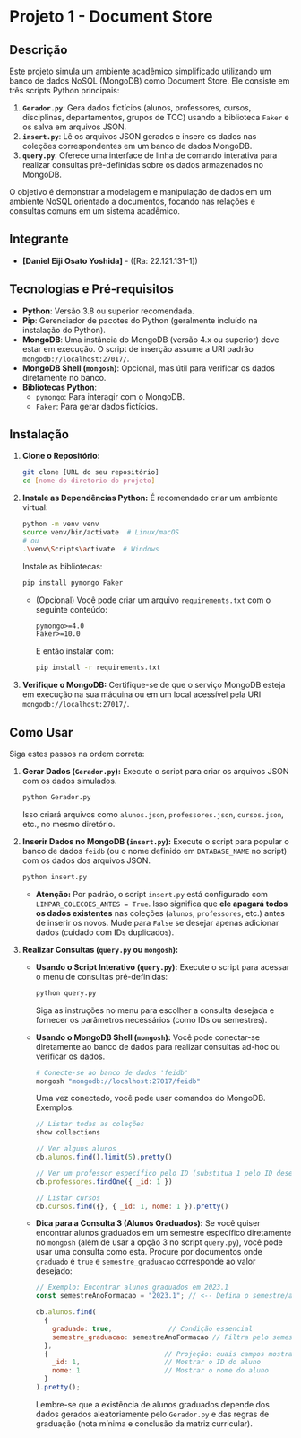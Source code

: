 # Projeto 1 - Document Store

## Descrição

Este projeto simula um ambiente acadêmico simplificado utilizando um banco de dados NoSQL (MongoDB) como Document Store. Ele consiste em três scripts Python principais:

1.  **`Gerador.py`**: Gera dados fictícios (alunos, professores, cursos, disciplinas, departamentos, grupos de TCC) usando a biblioteca `Faker` e os salva em arquivos JSON.
2.  **`insert.py`**: Lê os arquivos JSON gerados e insere os dados nas coleções correspondentes em um banco de dados MongoDB.
3.  **`query.py`**: Oferece uma interface de linha de comando interativa para realizar consultas pré-definidas sobre os dados armazenados no MongoDB.

O objetivo é demonstrar a modelagem e manipulação de dados em um ambiente NoSQL orientado a documentos, focando nas relações e consultas comuns em um sistema acadêmico.

## Integrante

*   **[Daniel Eiji Osato Yoshida]** - ([Ra: 22.121.131-1])

## Tecnologias e Pré-requisitos

*   **Python**: Versão 3.8 ou superior recomendada.
*   **Pip**: Gerenciador de pacotes do Python (geralmente incluído na instalação do Python).
*   **MongoDB**: Uma instância do MongoDB (versão 4.x ou superior) deve estar em execução. O script de inserção assume a URI padrão `mongodb://localhost:27017/`.
*   **MongoDB Shell (`mongosh`)**: Opcional, mas útil para verificar os dados diretamente no banco.
*   **Bibliotecas Python**:
    *   `pymongo`: Para interagir com o MongoDB.
    *   `Faker`: Para gerar dados fictícios.

## Instalação

1.  **Clone o Repositório:**
    ```bash
    git clone [URL do seu repositório]
    cd [nome-do-diretorio-do-projeto]
    ```

2.  **Instale as Dependências Python:**
    É recomendado criar um ambiente virtual:
    ```bash
    python -m venv venv
    source venv/bin/activate  # Linux/macOS
    # ou
    .\venv\Scripts\activate  # Windows
    ```
    Instale as bibliotecas:
    ```bash
    pip install pymongo Faker
    ```
    *   (Opcional) Você pode criar um arquivo `requirements.txt` com o seguinte conteúdo:
        ```txt
        pymongo>=4.0
        Faker>=10.0
        ```
        E então instalar com:
        ```bash
        pip install -r requirements.txt
        ```

3.  **Verifique o MongoDB:** Certifique-se de que o serviço MongoDB esteja em execução na sua máquina ou em um local acessível pela URI `mongodb://localhost:27017/`.

## Como Usar

Siga estes passos na ordem correta:

1.  **Gerar Dados (`Gerador.py`):**
    Execute o script para criar os arquivos JSON com os dados simulados.
    ```bash
    python Gerador.py
    ```
    Isso criará arquivos como `alunos.json`, `professores.json`, `cursos.json`, etc., no mesmo diretório.

2.  **Inserir Dados no MongoDB (`insert.py`):**
    Execute o script para popular o banco de dados `feidb` (ou o nome definido em `DATABASE_NAME` no script) com os dados dos arquivos JSON.
    ```bash
    python insert.py
    ```
    *   **Atenção:** Por padrão, o script `insert.py` está configurado com `LIMPAR_COLECOES_ANTES = True`. Isso significa que **ele apagará todos os dados existentes** nas coleções (`alunos`, `professores`, etc.) antes de inserir os novos. Mude para `False` se desejar apenas adicionar dados (cuidado com IDs duplicados).

3.  **Realizar Consultas (`query.py` ou `mongosh`):**

    *   **Usando o Script Interativo (`query.py`):**
        Execute o script para acessar o menu de consultas pré-definidas:
        ```bash
        python query.py
        ```
        Siga as instruções no menu para escolher a consulta desejada e fornecer os parâmetros necessários (como IDs ou semestres).

    *   **Usando o MongoDB Shell (`mongosh`):**
        Você pode conectar-se diretamente ao banco de dados para realizar consultas ad-hoc ou verificar os dados.
        ```bash
        # Conecte-se ao banco de dados 'feidb'
        mongosh "mongodb://localhost:27017/feidb"
        ```
        Uma vez conectado, você pode usar comandos do MongoDB. Exemplos:
        ```javascript
        // Listar todas as coleções
        show collections

        // Ver alguns alunos
        db.alunos.find().limit(5).pretty()

        // Ver um professor específico pelo ID (substitua 1 pelo ID desejado)
        db.professores.findOne({ _id: 1 })

        // Listar cursos
        db.cursos.find({}, { _id: 1, nome: 1 }).pretty()
        ```

    *   **Dica para a Consulta 3 (Alunos Graduados):**
        Se você quiser encontrar alunos graduados em um semestre específico diretamente no `mongosh` (além de usar a opção 3 no script `query.py`), você pode usar uma consulta como esta. Procure por documentos onde `graduado` é `true` e `semestre_graduacao` corresponde ao valor desejado:
        ```javascript
        // Exemplo: Encontrar alunos graduados em 2023.1
        const semestreAnoFormacao = "2023.1"; // <-- Defina o semestre/ano aqui

        db.alunos.find(
          {
            graduado: true,              // Condição essencial
            semestre_graduacao: semestreAnoFormacao // Filtra pelo semestre/ano
          },
          {                             // Projeção: quais campos mostrar
            _id: 1,                     // Mostrar o ID do aluno
            nome: 1                     // Mostrar o nome do aluno
          }
        ).pretty();
        ```
        Lembre-se que a existência de alunos graduados depende dos dados gerados aleatoriamente pelo `Gerador.py` e das regras de graduação (nota mínima e conclusão da matriz curricular).
